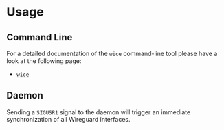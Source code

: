 # Usage

## Command Line

For a detailed documentation of the `wice` command-line tool please have a look at the following page:

-   [`wice`](./usage/md/wice.md)

## Daemon

Sending a `SIGUSR1` signal to the daemon will trigger an immediate synchronization of all Wireguard interfaces.
